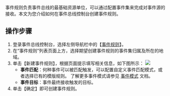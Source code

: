 事件规则负责事件总线的最基础资源单位，可以通过配置事件集来完成对事件源的接收。本文为您介绍如何在事件总线控制台创建事件规则。



## 操作步骤

1. 登录事件总线控制台，选择左侧导航栏中的【[事件规则](https://console.cloud.tencent.com/eb/rule)】。
2. 在“事件规则”列表页面上方，选择期望创建事件规则的事件集归属及所在的地域。
3. 单击【新建事件规则】，根据页面提示填写相关信息，如下图所示：
	![](https://main.qcloudimg.com/raw/94ab6064ea8b2cf6b3c7c4c79db93273.jpg)
    - **事件匹配**：何种事件可以被匹配触发，可以配置自定义事件匹配模式，或者选择已有的模版规则。
    了解更多事件模式请参见 [事件模式](https://cloud.tencent.com/document/product/1359/56084) 文档。
    - **事件目标**：事件最终接收触发的目标。
4. 单击【确定】即可创建事件规则。
